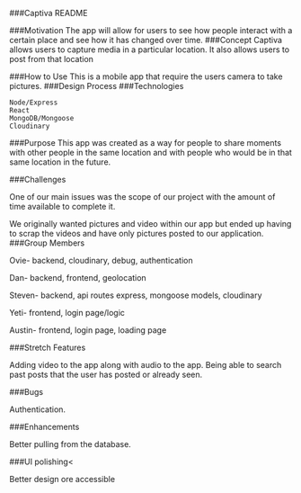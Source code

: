 ###Captiva README

###Motivation
The app will allow for users to see how people interact with a certain place and see how it has changed over time.
###Concept
Captiva allows users to capture media in a particular location.  It also allows users to post from that location

###How to Use
This is a mobile app that require the users camera to take pictures.
###Design Process
###Technologies

	Node/Express
	React
	MongoDB/Mongoose
	Cloudinary


###Purpose
This app was created as a way for people to share moments with other people in the same location and with people who would be in that same location in the future.

###Challenges

One of our main issues was the scope of our project with the amount of time available to complete it.


We originally wanted pictures and video within our app but ended up having to scrap the videos and have only pictures posted to our application.
###Group Members

Ovie-  backend, cloudinary, debug, authentication

Dan- backend, frontend, geolocation

Steven- backend, api routes express, mongoose models, cloudinary

Yeti- frontend, login page/logic

Austin- frontend, login page, loading page



###Stretch Features
 
Adding video to the app along with audio to the app.
Being able to search past posts that the user has posted or already seen.

###Bugs

  Authentication.
  

###Enhancements

 Better pulling from the database.


###UI polishing< 

Better design
ore accessible